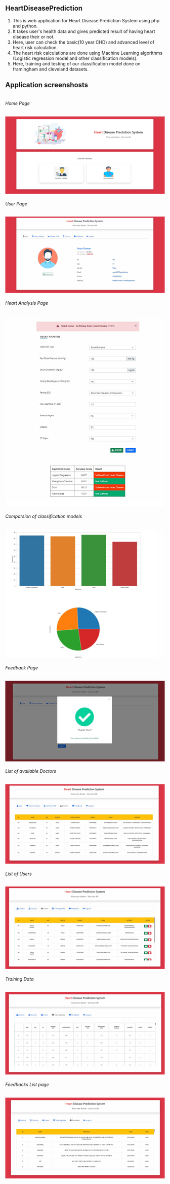 ## HeartDiseasePrediction

1. This is web application for Heart Disease Prediction System using php and python.
2. It takes user's health data and gives predicted result of having heart disease their or not.
3. Here, user can check the basic(10 year CHD) and advanced level of heart risk calculation.
4. The heart risk calculations are done using Machine Learning algorithms (Logistic regression model and other classification models).
5. Here, training and testing of our classification model done on framingham and cleveland datasets.

## Application screenshosts

<div style="float:right; margin:auto;">
  <h6> Home Page </h6>
  <img src="Screenshots/image1.jpg" > <br>
  
  <h6> User Page </h6>
  <img src="Screenshots/image2.jpg" > <br>
  
  <h6> Heart Analysis Page </h6>
  <img src="Screenshots/image3.jpg" > <br>
  
  <h6> Comparsion of classification models </h6>
  <img src="Screenshots/image4.jpg" > <br>
  
  <h6> Feedback Page </h6>
  <img src="Screenshots/image5.jpg" > <br>
  
  <h6> List of available Doctors </h6>
  <img src="Screenshots/image6.jpg" > <br>
  
  <h6> List of Users </h6>
  <img src="Screenshots/image8.jpg" > <br>
  
  <h6> Training Data </h6>
  <img src="Screenshots/image9.jpg" > <br>
  
  <h6> Feedbacks List page </h6>
  <img src="Screenshots/image10.jpg"> <br>
</div>  
